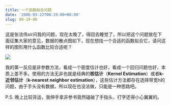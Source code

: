 ```yaml
---
title: 一个函数拟合问题
date: '2006-03-22T00:19:00+08:00'
slug: 00-19-00
---
```


这是张法伟sir问我的问题，现在太晚了，得回去睡觉了，所以把这个问题放在下面征集大家的意见，数据的散点图如下，现在想找一个合适的函数拟合它，请问这样的图形用什么函数比较合适呢？

![](https://db.yihui.org/hexun/b_F8F799BAFB69F465.jpg)

我的第一反应是非参数方法，看成一个密度估计也好，看成一个回归问题也好，本质上差不多。使用的方法无非也就是经典的**核估计**（**Kernel Estimation**）或者**k-近邻估计**（**k-nearest neighbor estimation**），这些估计方法都存在选择带宽h的问题，由于手头没有数据，所以现在也没法做，只能是一种思路吧。

P.S. 晚上比较背运，我伸手拿非参书竟然磕破了手指头，打字还得小心翼翼的。
